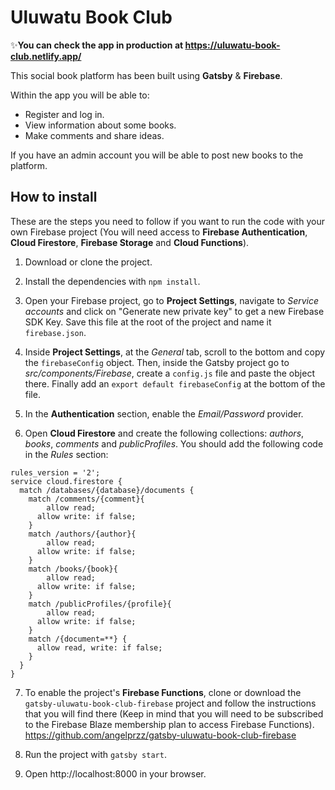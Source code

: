 # Uluwatu Book Club

✨**You can check the app in production at https://uluwatu-book-club.netlify.app/**

This social book platform has been built using **Gatsby** & **Firebase**.

Within the app you will be able to:
* Register and log in.
* View information about some books.
* Make comments and share ideas.

If you have an admin account you will be able to post new books to the platform.

## How to install
These are the steps you need to follow if you want to run the code with your own Firebase project (You will need access to **Firebase Authentication**, **Cloud Firestore**, **Firebase Storage** and **Cloud Functions**).
1. Download or clone the project.

2. Install the dependencies with `npm install`.

3. Open your Firebase project, go to **Project Settings**, navigate to *Service accounts* and click on "Generate new private key" to get a new Firebase SDK Key. Save this file at the root of the project and name it `firebase.json`.

4. Inside **Project Settings**, at the *General* tab, scroll to the bottom and copy the `firebaseConfig` object. Then, inside the Gatsby project go to *src/components/Firebase*, create a `config.js` file and paste the object there. Finally add an `export default firebaseConfig` at the bottom of the file.

5. In the **Authentication** section, enable the *Email/Password* provider.

6. Open **Cloud Firestore** and create the following collections: *authors*, *books*, *comments* and *publicProfiles*. You should add the following code in the *Rules* section:
```
rules_version = '2';
service cloud.firestore {
  match /databases/{database}/documents {
  	match /comments/{comment}{
    	allow read;
      allow write: if false;
    }
    match /authors/{author}{
    	allow read;
      allow write: if false;
    }
  	match /books/{book}{
    	allow read;
      allow write: if false;
    }
  	match /publicProfiles/{profile}{
    	allow read; 
      allow write: if false;
    }
    match /{document=**} {
      allow read, write: if false;
    }
  }
}
```

7. To enable the project's **Firebase Functions**, clone or download the `gatsby-uluwatu-book-club-firebase` project and follow the instructions that you will find there (Keep in mind that you will need to be subscribed to the Firebase Blaze membership plan to access Firebase Functions). 
https://github.com/angelprzz/gatsby-uluwatu-book-club-firebase
8. Run the project with `gatsby start`.

9. Open http://localhost:8000 in your browser.

